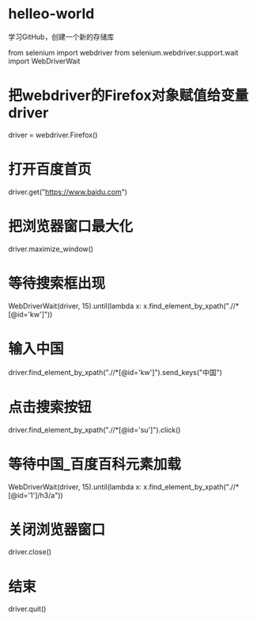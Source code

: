 # helleo-world
学习GitHub，创建一个新的存储库


from selenium import webdriver
from selenium.webdriver.support.wait import WebDriverWait

# 把webdriver的Firefox对象赋值给变量driver
driver = webdriver.Firefox()

# 打开百度首页
driver.get("https://www.baidu.com")

# 把浏览器窗口最大化
driver.maximize_window()

# 等待搜索框出现
WebDriverWait(driver, 15).until(lambda x: x.find_element_by_xpath(".//*[@id='kw']"))

# 输入中国
driver.find_element_by_xpath(".//*[@id='kw']").send_keys("中国")

# 点击搜索按钮
driver.find_element_by_xpath(".//*[@id='su']").click()

# 等待中国_百度百科元素加载
WebDriverWait(driver, 15).until(lambda x: x.find_element_by_xpath(".//*[@id='1']/h3/a"))

# 关闭浏览器窗口
driver.close()

# 结束
driver.quit()


